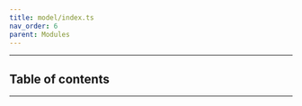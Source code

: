```yaml
---
title: model/index.ts
nav_order: 6
parent: Modules
---
```


---

<h2 class="text-delta">Table of contents</h2>

---
